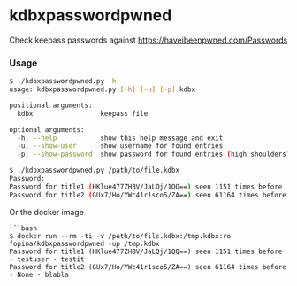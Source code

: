 # kdbxpasswordpwned
Check keepass passwords against https://haveibeenpwned.com/Passwords

### Usage

```bash
$ ./kdbxpasswordpwned.py -h
usage: kdbxpasswordpwned.py [-h] [-u] [-p] kdbx

positional arguments:
  kdbx                 keepass file

optional arguments:
  -h, --help           show this help message and exit
  -u, --show-user      show username for found entries
  -p, --show-password  show password for found entries (high shoulders?)
```

```bash
$ ./kdbxpasswordpwned.py /path/to/file.kdbx
Password:
Password for title1 (HKlue477ZHBV/JaLQj/1QQ==) seen 1151 times before
Password for title2 (GUx7/Ho/YWc41r1sco5/ZA==) seen 61164 times before
```

Or the docker image

```
```bash
$ docker run --rm -ti -v /path/to/file.kdbx:/tmp.kdbx:ro fopina/kdbxpasswordpwned -up /tmp.kdbx
Password for title1 (HKlue477ZHBV/JaLQj/1QQ==) seen 1151 times before - testuser - testit
Password for title2 (GUx7/Ho/YWc41r1sco5/ZA==) seen 61164 times before - None - blabla
```